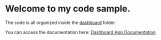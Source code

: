 # Welcome to my code sample.

The code is all organized inside the [dashboard](./dashboard) folder.

You can access the documentation here: [Dashboard App Documentation](dashboard/README.md)